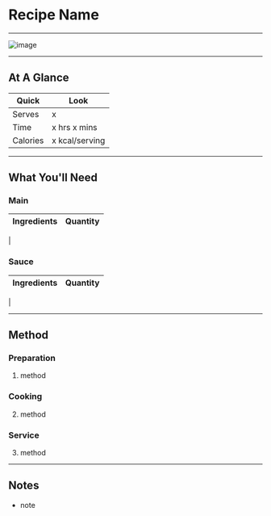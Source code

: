 # Recipe Name

---

![image](https://drive.google.com/uc?export=view&id=16al1jxeU2C_RHvADBITDFoYi2ChI_iwE)

---

## At A Glance

Quick | Look
-- | --
Serves | x
Time | x hrs x mins
Calories | x kcal/serving

---

## What You'll Need

### **Main**

Ingredients | Quantity
-- | --
|

### **Sauce**

Ingredients | Quantity
-- | --
|

---

## Method

### **Preparation**

1. method

### **Cooking**

2. method

### **Service**

3. method

---

## Notes

- note